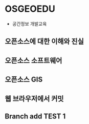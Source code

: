 # OSGEOEDU
* 공간정보 개발교육

## 오픈소스에 대한 이해와 진실

## 오픈소스 소프트웨어

## 오픈소스 GIS

## 웹 브라우저에서 커밋

## Branch add TEST 1